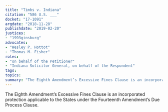 ```yaml
---
title: "Timbs v. Indiana"
citation: "586 U.S. ___"
docket: "17-1091"
argdate: "2018-11-28"
publishdate: "2019-02-20"
justices:
- "1993ginsburg"
advocates:
- "Wesley P. Hottot"
- "Thomas M. Fisher"
roles:
- "on behalf of the Petitioner"
- "Indiana Solicitor General, on behalf of the Respondent"
tags:
topics:
summary: "The Eighth Amendment’s Excessive Fines Clause is an incorporated protection applicable to the States under the Fourteenth Amendment’s Due Process Clause."
---
```

The Eighth Amendment’s Excessive Fines Clause is an incorporated protection applicable to the States under the Fourteenth Amendment’s Due Process Clause.